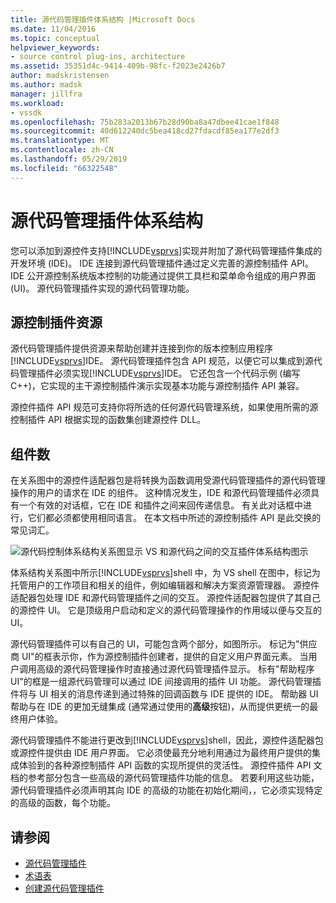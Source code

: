 ```yaml
---
title: 源代码管理插件体系结构 |Microsoft Docs
ms.date: 11/04/2016
ms.topic: conceptual
helpviewer_keywords:
- source control plug-ins, architecture
ms.assetid: 35351d4c-9414-409b-98fc-f2023e2426b7
author: madskristensen
ms.author: madsk
manager: jillfra
ms.workload:
- vssdk
ms.openlocfilehash: 75b283a2013b67b28d90ba8a47dbee41cae1f848
ms.sourcegitcommit: 40d612240dc5bea418cd27fdacdf85ea177e2df3
ms.translationtype: MT
ms.contentlocale: zh-CN
ms.lasthandoff: 05/29/2019
ms.locfileid: "66322548"
---
```

# <a name="source-control-plug-in-architecture"></a>源代码管理插件体系结构
您可以添加到源控件支持[!INCLUDE[vsprvs](../../code-quality/includes/vsprvs_md.md)]实现并附加了源代码管理插件集成的开发环境 (IDE)。 IDE 连接到源代码管理插件通过定义完善的源控制插件 API。 IDE 公开源控制系统版本控制的功能通过提供工具栏和菜单命令组成的用户界面 (UI)。 源代码管理插件实现的源代码管理功能。

## <a name="source-control-plug-in-resources"></a>源控制插件资源
 源代码管理插件提供资源来帮助创建并连接到你的版本控制应用程序[!INCLUDE[vsprvs](../../code-quality/includes/vsprvs_md.md)]IDE。 源代码管理插件包含 API 规范，以便它可以集成到源代码管理插件必须实现[!INCLUDE[vsprvs](../../code-quality/includes/vsprvs_md.md)]IDE。 它还包含一个代码示例 (编写C++)，它实现的主干源控制插件演示实现基本功能与源控制插件 API 兼容。

 源控件插件 API 规范可支持你将所选的任何源代码管理系统，如果使用所需的源控制插件 API 根据实现的函数集创建源控件 DLL。

## <a name="components"></a>组件数
 在关系图中的源控件适配器包是将转换为函数调用受源代码管理插件的源代码管理操作的用户的请求在 IDE 的组件。 这种情况发生，IDE 和源代码管理插件必须具有一个有效的对话框，它在 IDE 和插件之间来回传递信息。 有关此对话框中进行，它们都必须都使用相同语言。 在本文档中所述的源控制插件 API 是此交换的常见词汇。

 ![源代码控制体系结构关系图](../../extensibility/internals/media/vs_sccsdk_plug_in_arch.gif "vs_sccsdk_plug_in_arch")显示 VS 和源代码之间的交互插件体系结构图示

 体系结构关系图中所示[!INCLUDE[vsprvs](../../code-quality/includes/vsprvs_md.md)]shell 中，为 VS shell 在图中，标记为托管用户的工作项目和相关的组件，例如编辑器和解决方案资源管理器。 源控件适配器包处理 IDE 和源代码管理插件之间的交互。 源控件适配器包提供了其自己的源控件 UI。 它是顶级用户启动和定义的源代码管理操作的作用域以便与交互的 UI。

 源代码管理插件可以有自己的 UI，可能包含两个部分，如图所示。 标记为"供应商 UI"的框表示你，作为源控制插件创建者，提供的自定义用户界面元素。 当用户调用高级的源代码管理操作时直接通过源代码管理插件显示。 标有"帮助程序 UI"的框是一组源代码管理可以通过 IDE 间接调用的插件 UI 功能。 源代码管理插件将与 UI 相关的消息传递到通过特殊的回调函数与 IDE 提供的 IDE。 帮助器 UI 帮助与在 IDE 的更加无缝集成 (通常通过使用的**高级**按钮)，从而提供更统一的最终用户体验。

 源代码管理插件不能进行更改到[!INCLUDE[vsprvs](../../code-quality/includes/vsprvs_md.md)]shell，因此，源控件适配器包或源控件提供由 IDE 用户界面。 它必须使最充分地利用通过为最终用户提供的集成体验到的各种源控制插件 API 函数的实现所提供的灵活性。 源控件插件 API 文档的参考部分包含一些高级的源代码管理插件功能的信息。 若要利用这些功能，源代码管理插件必须声明其向 IDE 的高级的功能在初始化期间，，它必须实现特定的高级的函数，每个功能。

## <a name="see-also"></a>请参阅
- [源代码管理插件](../../extensibility/source-control-plug-ins.md)
- [术语表](../../extensibility/source-control-plug-in-glossary.md)
- [创建源代码管理插件](../../extensibility/internals/creating-a-source-control-plug-in.md)